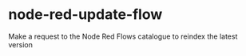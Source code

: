 # node-red-update-flow
Make a request to the Node Red Flows catalogue to reindex the latest version
